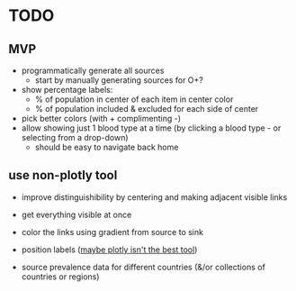 # TODO

## MVP
- programmatically generate all sources
  - start by manually generating sources for O+?
- show percentage labels:
  - % of population in center of each item in center color
  - % of population included & excluded for each side of center
- pick better colors (with + complimenting -)
- allow showing just 1 blood type at a time (by clicking a blood type - or selecting from a drop-down)
  - should be easy to navigate back home

## use non-plotly tool
- improve distinguishibility by centering and making adjacent visible links
- get everything visible at once
- color the links using gradient from source to sink
- position labels ([maybe plotly isn't the best tool](https://stackoverflow.com/questions/65012892/how-to-specify-node-label-position-for-sankey-diagram-in-plotly))

- source prevalence data for different countries (&/or collections of countries or regions)
